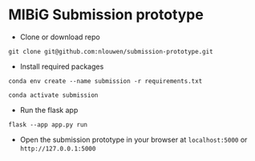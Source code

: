 # MIBiG Submission prototype #

- Clone or download repo

`git clone git@github.com:nlouwen/submission-prototype.git`

- Install required packages

`conda env create --name submission -r requirements.txt`

`conda activate submission`

- Run the flask app

`flask --app app.py run`

- Open the submission prototype in your browser at `localhost:5000` or `http://127.0.0.1:5000`
